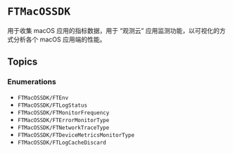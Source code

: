 # ``FTMacOSSDK``

用于收集 macOS 应用的指标数据，用于 “观测云” 应用监测功能，以可视化的方式分析各个 macOS 应用端的性能。

## Topics


### Enumerations
- ``FTMacOSSDK/FTEnv``
- ``FTMacOSSDK/FTLogStatus``
- ``FTMacOSSDK/FTMonitorFrequency``
- ``FTMacOSSDK/FTErrorMonitorType``
- ``FTMacOSSDK/FTNetworkTraceType``
- ``FTMacOSSDK/FTDeviceMetricsMonitorType``
- ``FTMacOSSDK/FTLogCacheDiscard``


